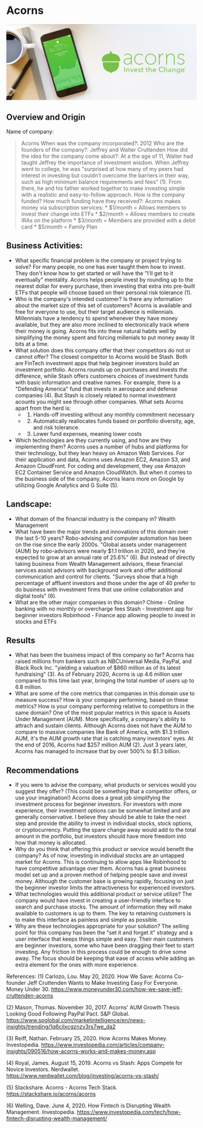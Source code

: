 # Acorns

![alt Acorns image](Acorns.png)

## Overview and Origin

Name of company: 
> Acorns
When was the company incorporated?: 
> 2012
Who are the founders of the company?: 
 >   Jeffrey and Walter Cruttenden
How did the idea for the company come about?:
 >   At a the age of 11, Walter had taught Jeffrey the importance of investment wisdom. When Jeffrey went to college, he was "surprised at how many of my peers had interest in investing but couldn’t overcome the barriers in their way, such as high minimum balance requirements and fees" (1). From there, he and his father worked together to make investing simple with a realistic and easy-to-follow approach. 
How is the company funded? How much funding have they received?:
 >   Acorns makes money via subscription services:
    * $1/month = Allows members to invest their change into ETFs
    * $2/month = Allows members to create IRAs on the platform
    * $3/month = Members are provided with a debit card
    * $5/month = Family Plan

## Business Activities:
* What specific financial problem is the company or project trying to solve?
    For many people, no one has ever taught them how to invest. They don't know how to get started or will have the "I'll get to it eventually" mentality. Acorns helps people invest by rounding up to the nearest dollar for every purchase, then investing that extra into pre-built ETFs that people will choose based on their personal risk tolerance (1).
* Who is the company's intended customer?  Is there any information about the market size of this set of customers?
    Acorns is available and free for everyone to use, but their target audience is millennials. Millennials have a tendency to spend whenever they have money available, but they are also more inclined to electronically track where their money is going. Acorns fits into these natural habits well by simplifying the money spent and forcing millenials to put money away lit bits at a time.
* What solution does this company offer that their competitors do not or cannot offer?
    The closest competitor to Acorns would be Stash. Both are FinTech investment apps that help beginner investors build an investment portfolio. Acorns rounds up on purchases and invests the difference, while Stash offers customers choices of investment funds with basic information and creative names. For example, there is a "Defending America" fund that invests in aerospace and defense companies (4). But Stash is closely related to normal investment acounts you might see through other companies. What sets Acorns apart from the herd is:
    * 1. Hands-off investing without any monthly commitment necessary
    * 2. Automatically reallocates funds based on portfolio diversity, age, and risk tolerance.
    * 3. Lower fund expenses, meaning lower costs
* Which technologies are they currently using, and how are they implementing them?
    Acorns uses a number of hubs and platforms for their technology, but they lean heavy on Amazon Web Services. For their application and data, Acorns uses Amazon EC2, Amazon S3, and Amazon CloudFront. For coding and development, they use Amazon EC2 Container Service and Amazon CloudWatch. But when it comes to the business side of the company, Acorns leans more on Google by utilizing Google Analytics and G Suite (5).

## Landscape:
* What domain of the financial industry is the company in?
    Wealth Management
* What have been the major trends and innovations of this domain over the last 5-10 years?
    Robo-advising and computer automation has been on the rise since the early 2000s. "Global assets under management (AUM) by robo-advisors were nearly $1.1 trillion in 2020, and they're expected to grow at an annual rate of 25.6%" (6). But instead of directly taking business from Wealth Management advisors, these financial services assist advisors with background work and offer additional communication and control for clients. "Surveys show that a high percentage of affluent investors and those under the age of 40 prefer to do business with investment firms that use online collaboration and digital tools" (6). 
* What are the other major companies in this domain?
    Chime - Online banking with no monthly or overcharge fees
    Stash - Investment app for beginner investors
    Robinhood - Finance app allowing people to invest in stocks and ETFs

## Results
* What has been the business impact of this company so far?
    Acorns has raised millions from bankers such as NBCUniversal Media, PayPal, and Black Rock Inc. "yielding a valuation of $860 million as of its latest fundraising" (3). As of February 2020, Acorns is up 4.6 million user compared to this time last year, bringing the total number of users up to 6.8 million.
* What are some of the core metrics that companies in this domain use to measure success? How is your company performing, based on these metrics? How is your company performing relative to competitors in the same domain?
    One of the most popular metrics in this space is Assets Under Management (AUM). More specifically, a company's ability to attrach and sustain clients. Although Acorns does not have the AUM to compare to massive companies like Bank of America, with $1.3 trillion AUM, it's the AUM growth rate that is catching many investors' eyes. At the end of 2016, Acorns had $257 million AUM (2). Just 3 years later, Acorns has managed to increase that by over 500% to $1.3 billion.

## Recommendations
* If you were to advise the company, what products or services would you suggest they offer? (This could be something that a competitor offers, or use your imagination!)
    Acorns does a great job simplifying the investment process for beginner investors. For investors with more experience, their investment options can be somewhat limited and are generally conservative. I believe they should be able to take the next step and provide the ability to invest in individual stocks, stock options, or cryptocurrency. Putting the spare change away would add to the total amount in the portfolio, but investors should have more freedom into how that money is allocated.
* Why do you think that offering this product or service would benefit the company?
    As of now, investing in individual stocks are an untapped market for Acorns. This is continuing to allow apps like Robinhood to have competitive advantage over them. Acorns has a great business model set up and a proven method of helping people save and invest money. Although the customer base is growing rapidly, focusing on just the beginner investor limits the attractiveness for experienced investors.
* What technologies would this additional product or service utilize?
    The company would have invest in creating a user-friendly interface to search and purchase stocks. The amount of information they will make available to customers is up to them. The key to retaining customers is to make this interface as painless and simple as possible.
* Why are these technologies appropriate for your solution?
    The selling point for this company has been the "set it and forget it" strategy and a user interface that keeps things simple and easy. Their main customers are beginner investors, some who have been dragging their feet to start investing. Any friction in this process could be enough to drive some away. The focus should be keeping that ease of access while adding an extra element for the ones with more experience.

References:
(1) Carlozo, Lou. May 20, 2020. How We Save: Acorns Co-founder Jeff Cruttenden Wants to Make Investing Easy For Everyone. Money Under 30. https://www.moneyunder30.com/how-we-save-jeff-cruttenden-acorns

(2) Mason, Thomas. November 30, 2017. Acorns' AUM Growth Thesis Looking Good Following PayPal Pact. S&P Global. https://www.spglobal.com/marketintelligence/en/news-insights/trending/1q6cilxcgznzv3rs7we_da2

(3) Reiff, Nathan. February 25, 2020. How Acorns Makes Money. Investopedia. https://www.investopedia.com/articles/company-insights/090516/how-acorns-works-and-makes-money.asp

(4) Royal, James. August 15, 2019. Acorns vs Stash: Apps Compete for Novice Investors. Nerdwallet. https://www.nerdwallet.com/blog/investing/acorns-vs-stash/

(5) Stackshare. Acorns - Acorns Tech Stack. https://stackshare.io/acorns/acorns

(6) Welling, Dave. June 4, 2020. How Fintech is Disrupting Wealth Management. Investopedia. https://www.investopedia.com/tech/how-fintech-disrupting-wealth-management/